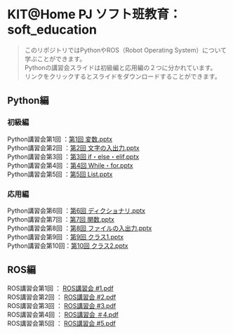 # KIT@Home PJ ソフト班教育：soft_education


>このリポジトリではPythonやROS（Robot Operating System）について学ぶことができます。  
Pythonの講習会スライドは初級編と応用編の２つに分かれています。  
リンクをクリックするとスライドをダウンロードすることができます。

## Python編
### 初級編
Python講習会第1回 ：[第1回 変数.pptx](https://github.com/KIT-Happy-Robot/soft_education/files/10465673/1.pptx)  
Python講習会第2回 ：[第2回 文字の入出力.pptx](https://github.com/KIT-Happy-Robot/soft_education/files/10465729/2.pptx)  
Python講習会第3回 ：[第3回 if・else・elif.pptx](https://github.com/KIT-Happy-Robot/soft_education/files/10508044/3.if.else.elif.pptx)  
Python講習会第4回 ：[第4回 While・for.pptx](https://github.com/KIT-Happy-Robot/soft_education/files/10508256/4.While.for.pptx)  
Python講習会第5回 ：[第5回 List.pptx](https://github.com/KIT-Happy-Robot/soft_education/files/10508263/5.pptx)  

### 応用編  
Python講習会第6回 ：[第6回 ディクショナリ.pptx](https://github.com/KIT-Happy-Robot/soft_education/files/10508268/6.pptx)  
Python講習会第7回 ：[第7回 関数.pptx](https://github.com/KIT-Happy-Robot/soft_education/files/10465673/7.pptx)  
Python講習会第8回 ：[第8回 ファイルの入出力.pptx](https://github.com/KIT-Happy-Robot/soft_education/files/10465673/8.pptx)  
Python講習会第9回 ：[第9回 クラス1.pptx](https://github.com/KIT-Happy-Robot/soft_education/files/10465673/9.pptx)  
Python講習会第10回：[第10回 クラス2.pptx](https://github.com/KIT-Happy-Robot/soft_education/files/10465673/10.pptx)  


## ROS編 
ROS講習会第1回    ：  [ROS講習会 #1.pdf](https://github.com/KIT-Happy-Robot/soft_education/files/10837034/ROS.1.pdf)  
ROS講習会第2回    ：  [ROS講習会 #2.pdf](https://github.com/KIT-Happy-Robot/soft_education/files/10837038/ROS.2.pdf)  
ROS講習会第3回    ：  [ROS講習会 #3.pdf](https://github.com/KIT-Happy-Robot/soft_education/files/10837040/ROS.3.pdf)  
ROS講習会第4回    ：  [ROS講習会 ＃4.pdf](https://github.com/KIT-Happy-Robot/soft_education/files/10837042/ROS.4.pdf)  
ROS講習会第5回    ：  [ROS講習会 #5.pdf](https://github.com/KIT-Happy-Robot/soft_education/files/10837043/ROS.5.pdf)  
